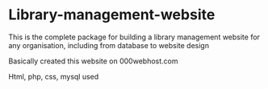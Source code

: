 # Library-management-website
This is the complete package for building a library management website for any organisation, including from database to website design

Basically created this website on 000webhost.com
 
Html, php, css, mysql used 


